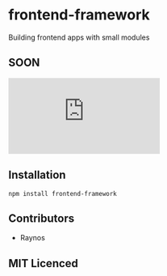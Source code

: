 # frontend-framework

<!--
    [![build status][1]][2]
    [![NPM version][3]][4]
    [![Coverage Status][5]][6]
    [![gemnasium Dependency Status][7]][8]
    [![Davis Dependency status][9]][10]
-->

<!-- [![browser support][11]][12] -->

Building frontend apps with small modules

## SOON

![soon](http://mybroadband.co.za/vb/attachment.php?s=14d95001fc1ab271beb7bfd182098ad7&attachmentid=19597&d=1348058492)

## Installation

`npm install frontend-framework`

## Contributors

 - Raynos

## MIT Licenced

  [1]: https://secure.travis-ci.org/Raynos/frontend-framework.png
  [2]: https://travis-ci.org/Raynos/frontend-framework
  [3]: https://badge.fury.io/js/frontend-framework.png
  [4]: https://badge.fury.io/js/frontend-framework
  [5]: https://coveralls.io/repos/Raynos/frontend-framework/badge.png
  [6]: https://coveralls.io/r/Raynos/frontend-framework
  [7]: https://gemnasium.com/Raynos/frontend-framework.png
  [8]: https://gemnasium.com/Raynos/frontend-framework
  [9]: https://david-dm.org/Raynos/frontend-framework.png
  [10]: https://david-dm.org/Raynos/frontend-framework
  [11]: https://ci.testling.com/Raynos/frontend-framework.png
  [12]: https://ci.testling.com/Raynos/frontend-framework
